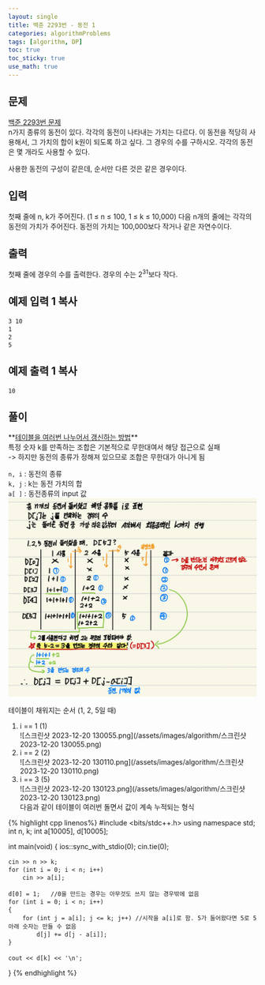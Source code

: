 ```yaml
---
layout: single
title: 백준 2293번 - 동전 1
categories: algorithmProblems
tags: [algorithm, DP]
toc: true
toc_sticky: true
use_math: true
---
```


## 문제
[백준 2293번 문제](https://www.acmicpc.net/problem/2293) <br>
n가지 종류의 동전이 있다. 각각의 동전이 나타내는 가치는 다르다. 이 동전을 적당히 사용해서, 그 가치의 합이 k원이 되도록 하고 싶다. 그 경우의 수를 구하시오. 각각의 동전은 몇 개라도 사용할 수 있다.

사용한 동전의 구성이 같은데, 순서만 다른 것은 같은 경우이다.

## 입력

첫째 줄에 n, k가 주어진다. (1 ≤ n ≤ 100, 1 ≤ k ≤ 10,000) 다음 n개의 줄에는 각각의 동전의 가치가 주어진다. 동전의 가치는 100,000보다 작거나 같은 자연수이다.

## 출력

첫째 줄에 경우의 수를 출력한다. 경우의 수는 $2^{31}$보다 작다.

## 예제 입력 1 복사

```
3 10
1
2
5
```

## 예제 출력 1 복사

```
10
```

## 풀이
<div class="notice--info" markdown="1">
**<u>테이블을 여러번 나누어서 갱신하는 방법</u>** <br>
특정 숫자 k를 만족하는 조합은 기본적으로 무한대여서 해당 접근으로 실패 <br>
-> 하지만 동전의 종류가 정해져 있으므로 조합은 무한대가 아니게 됨 <br>
    
`n, i` : 동전의 종류 <br>
`k, j` : k는 동전 가치의 합 <br>
`a[ ]` : 동전종류의 input 값 <br>
![KakaoTalk_20231220_124732974.jpg](/assets/images/algorithm/KakaoTalk_20231220_124732974.jpg) <br>
    
테이블이 채워지는 순서 (1, 2, 5일 때) <br>
1. i == 1 (1) <br>
	![스크린샷 2023-12-20 130055.png](/assets/images/algorithm/스크린샷 2023-12-20 130055.png) <br>
2. i == 2 (2) <br>
	![스크린샷 2023-12-20 130110.png](/assets/images/algorithm/스크린샷 2023-12-20 130110.png) <br>
3. i == 3 (5) <br>
	![스크린샷 2023-12-20 130123.png](/assets/images/algorithm/스크린샷 2023-12-20 130123.png) <br>
다음과 같이 테이블이 여러번 돌면서 값이 계속 누적되는 형식
</div>

{% highlight cpp linenos%}
#include <bits/stdc++.h>
using namespace std;
int n, k;
int a[10005], d[10005];

int main(void) 
{
	ios::sync_with_stdio(0);
	cin.tie(0);

	cin >> n >> k;
	for (int i = 0; i < n; i++)
		cin >> a[i];

	d[0] = 1;	//0을 만드는 경우는 아무것도 쓰지 않는 경우밖에 없음
	for (int i = 0; i < n; i++)
	{
		for (int j = a[i]; j <= k; j++)	//시작을 a[i]로 함. 5가 들어왔다면 5로 5아래 숫자는 만들 수 없음
			d[j] += d[j - a[i]];
	}

	cout << d[k] << '\n';
}
{% endhighlight %}